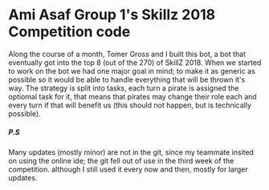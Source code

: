 # Ami Asaf Group 1's Skillz 2018 Competition code 

Along the course of a month, Tomer Gross and I built this bot, a bot that eventually got into the top 8 (out of the 270) of SkillZ 2018. 
When we started to work on the bot we had one major goal in mind; to make it as generic as possible so it would be able to handle everything that will be thrown it's way. The strategy is split into tasks, each turn a pirate is assigned the optiomal task for it, 
that means that pirates may change their role each and every turn if that will benefit us (this should not happen, but is technically possible).

##### P.S
Many updates (mostly minor) are not in the git, since my teammate insited on using the online ide; the git fell out of use in the third week of the competition. although I still used it every now and then, mostly for larger updates.
